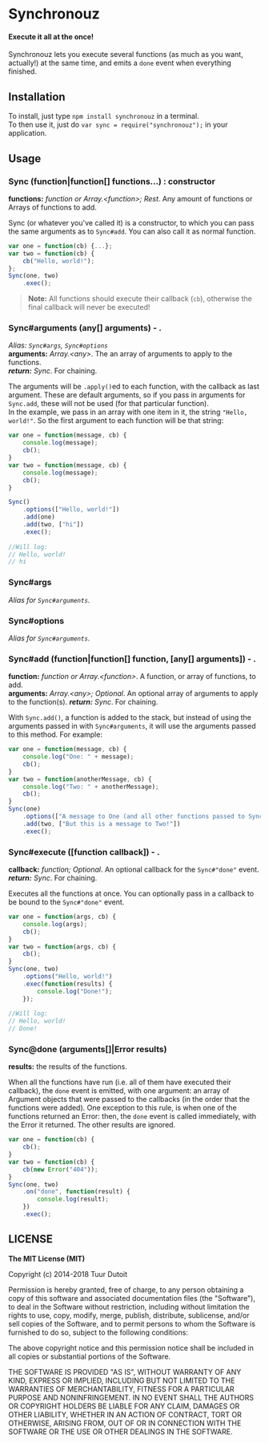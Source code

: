 Synchronouz
====

#### Execute it all at the once!

Synchronouz lets you execute several functions (as much as you want, actually!) at the same time, and emits a `done` event when everything finished.


## Installation


To install, just type `npm install synchronouz` in a terminal.  
To then use it, just do `var sync = require("synchronouz");` in your application.


## Usage


### Sync  (function|function[] functions...) : constructor
__functions:__ *function or Array.\<function\>; Rest*. Any amount of functions or Arrays of functions to add.

Sync (or whatever you've called it) is a constructor, to which you can pass the same arguments as to `Sync#add`. You can also call it as normal function.

```javascript
var one = function(cb) {...};
var two = function(cb) {
    cb("Hello, world!");
};
Sync(one, two)
    .exec();
```

> __Note:__ All functions should execute their callback (`cb`), otherwise the final callback will never be executed!


### Sync#arguments (any[] arguments) - .
*Alias: `Sync#args`, `Sync#options`*  
__arguments:__ *Array.\<any\>*. The an array of arguments to apply to the functions.  
__*return:*__ *Sync*. For chaining.

The arguments will be `.apply()`ed to each function, with the callback as last argument. These are default arguments, so if you pass in arguments for `Sync.add`, these will not be used (for that particular function).  
In the example, we pass in an array with one item in it, the string `"Hello, world!"`. So the first argument to each function will be that string:

```javascript
var one = function(message, cb) {
    console.log(message);
    cb();
}
var two = function(message, cb) {
    console.log(message);
    cb();
}

Sync()
    .options(["Hello, world!"])
    .add(one)
    .add(two, ["hi"])
    .exec();
    
//Will log:
// Hello, world!
// hi
```


### Sync#args
*Alias for `Sync#arguments`.*


### Sync#options
*Alias for `Sync#arguments`.*


### Sync#add (function|function[] function, [any[] arguments]) - .
__function:__ *function or Array.\<function\>*. A function, or array of functions, to add.  
__arguments:__ *Array.\<any\>; Optional*. An optional array of arguments to apply to the function(s).
__*return:*__ *Sync*. For chaining.

With `Sync.add()`, a function is added to the stack, but instead of using the arguments passed in with `Sync#arguments`, it will use the arguments passed to this method. For example:

```javascript
var one = function(message, cb) {
    console.log("One: " + message);
    cb();
}
var two = function(anotherMessage, cb) {
    console.log("Two: " + anotherMessage);
    cb();
}
Sync(one)
    .options(["A message to One (and all other functions passed to Sync())!"])
    .add(two, ["But this is a message to Two!"])
    .exec();
```
    

### Sync#execute  ([function callback]) - .
__callback:__ *function; Optional*. An optional callback for the `Sync#"done"` event.  
__*return:*__ *Sync*. For chaining.

Executes all the functions at once. You can optionally pass in a callback to be bound to the `Sync#"done"` event.

```javascript
var one = function(args, cb) {
    console.log(args);
    cb();
}
var two = function(args, cb) {
    cb();
}
Sync(one, two)
    .options("Hello, world!")
    .exec(function(results) {
        console.log("Done!");
    });
    
//Will log:
// Hello, world!
// Done!
```


### Sync@done (arguments[]|Error results)
__results:__ the results of the functions.

When all the functions have run (i.e. all of them have executed their callback), the `done` event is emitted, with one argument: an array of Argument objects that were passed to the callbacks (in the order that the functions were added). One exception to this rule, is when one of the functions returned an Error: then, the `done` event is called immediately, with the Error it returned. The other results are ignored.


```javascript
var one = function(cb) {
    cb();
}
var two = function(cb) {
    cb(new Error("404"));
}
Sync(one, two)
    .on("done", function(result) {
        console.log(result);
    })
    .exec();
```



## LICENSE


**The MIT License (MIT)**

Copyright (c) 2014-2018 Tuur Dutoit

Permission is hereby granted, free of charge, to any person obtaining a copy of
this software and associated documentation files (the "Software"), to deal in
the Software without restriction, including without limitation the rights to
use, copy, modify, merge, publish, distribute, sublicense, and/or sell copies of
the Software, and to permit persons to whom the Software is furnished to do so,
subject to the following conditions:

The above copyright notice and this permission notice shall be included in all
copies or substantial portions of the Software.

THE SOFTWARE IS PROVIDED "AS IS", WITHOUT WARRANTY OF ANY KIND, EXPRESS OR
IMPLIED, INCLUDING BUT NOT LIMITED TO THE WARRANTIES OF MERCHANTABILITY, FITNESS
FOR A PARTICULAR PURPOSE AND NONINFRINGEMENT. IN NO EVENT SHALL THE AUTHORS OR
COPYRIGHT HOLDERS BE LIABLE FOR ANY CLAIM, DAMAGES OR OTHER LIABILITY, WHETHER
IN AN ACTION OF CONTRACT, TORT OR OTHERWISE, ARISING FROM, OUT OF OR IN
CONNECTION WITH THE SOFTWARE OR THE USE OR OTHER DEALINGS IN THE SOFTWARE.


[1]: https://npmjs.org/package/frameworkz "Frameworkz"
